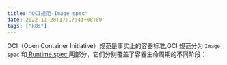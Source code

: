 ```yaml
---
title: "OCI规范-Image spec"
date: 2022-11-28T17:17:41+08:00
tags: ["k8s"]
---
```


OCI（Open Container Initiative）规范是事实上的容器标准,OCI 规范分为 `Image spec` 和[ Runtime spec ](http://inksnw.asuscomm.com:3001/post/runc/)两部分，它们分别覆盖了容器生命周期的不同阶段：

